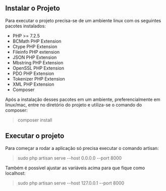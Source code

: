 ## Instalar o Projeto

Para executar o projeto precisa-se de um ambiente linux com os seguintes pacotes instalados:
- PHP >= 7.2.5
- BCMath PHP Extension
- Ctype PHP Extension
- Fileinfo PHP extension
- JSON PHP Extension
- Mbstring PHP Extension
- OpenSSL PHP Extension
- PDO PHP Extension
- Tokenizer PHP Extension
- XML PHP Extension
- Composer

Após a instalação desses pacotes em um ambiente, preferencialmente em linux/mac, entre no diretório do projeto e utiliza-se o comando do composer:
>composer install

## Executar o projeto

Para começar a rodar a aplicação só precisa executar o comando artisan:
>sudo php artisan serve --host 0.0.0.0 --port 8000

Também é possível ajustar as variáveis acima para que fique como localhost:
>sudo php artisan serve --host 127.0.0.1 --port 8000
